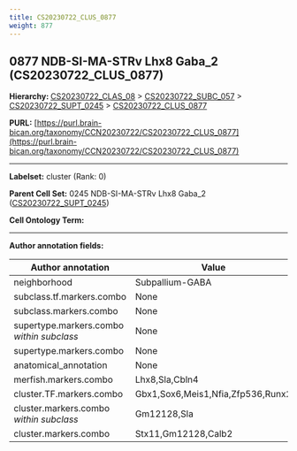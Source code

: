 ```yaml
---
title: CS20230722_CLUS_0877
weight: 877
---
```

## 0877 NDB-SI-MA-STRv Lhx8 Gaba_2 (CS20230722_CLUS_0877)
<b>Hierarchy: </b>
[CS20230722_CLAS_08](../CS20230722_CLAS_08) >
[CS20230722_SUBC_057](../CS20230722_SUBC_057) >
[CS20230722_SUPT_0245](../CS20230722_SUPT_0245) >
[CS20230722_CLUS_0877](../CS20230722_CLUS_0877)

**PURL:** [https://purl.brain-bican.org/taxonomy/CCN20230722/CS20230722_CLUS_0877](https://purl.brain-bican.org/taxonomy/CCN20230722/CS20230722_CLUS_0877)

---


**Labelset:** cluster (Rank: 0)

**Parent Cell Set:** 0245 NDB-SI-MA-STRv Lhx8 Gaba_2 ([CS20230722_SUPT_0245](../CS20230722_SUPT_0245))



**Cell Ontology Term:** 

[MARKER GENES.]: #


---

[TRANSFERRED ANNOTATIONS.]: #


[AUTHOR ANNOTATION FIELDS.]: #


**Author annotation fields:**

| Author annotation | Value |
|-------------------|-------|
|neighborhood|Subpallium-GABA|
|subclass.tf.markers.combo|None|
|subclass.markers.combo|None|
|supertype.markers.combo _within subclass_|None|
|supertype.markers.combo|None|
|anatomical_annotation|None|
|merfish.markers.combo|Lhx8,Sla,Cbln4|
|cluster.TF.markers.combo|Gbx1,Sox6,Meis1,Nfia,Zfp536,Runx2|
|cluster.markers.combo _within subclass_|Gm12128,Sla|
|cluster.markers.combo|Stx11,Gm12128,Calb2|
